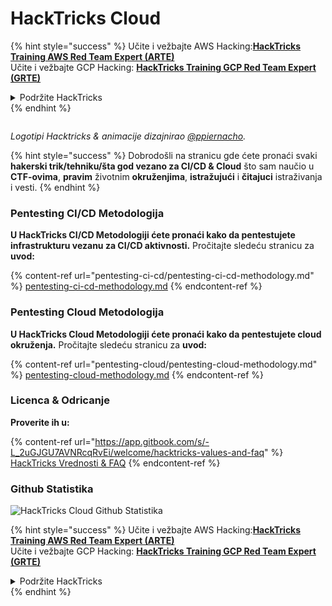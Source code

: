 # HackTricks Cloud

{% hint style="success" %}
Učite i vežbajte AWS Hacking:<img src=".gitbook/assets/image (1) (1) (1) (1).png" alt="" data-size="line">[**HackTricks Training AWS Red Team Expert (ARTE)**](https://training.hacktricks.xyz/courses/arte)<img src=".gitbook/assets/image (1) (1) (1) (1).png" alt="" data-size="line">\
Učite i vežbajte GCP Hacking: <img src=".gitbook/assets/image (2) (1).png" alt="" data-size="line">[**HackTricks Training GCP Red Team Expert (GRTE)**<img src=".gitbook/assets/image (2) (1).png" alt="" data-size="line">](https://training.hacktricks.xyz/courses/grte)

<details>

<summary>Podržite HackTricks</summary>

* Proverite [**planove pretplate**](https://github.com/sponsors/carlospolop)!
* **Pridružite se** 💬 [**Discord grupi**](https://discord.gg/hRep4RUj7f) ili [**telegram grupi**](https://t.me/peass) ili **pratite** nas na **Twitteru** 🐦 [**@hacktricks\_live**](https://twitter.com/hacktricks_live)**.**
* **Podelite hakerske trikove slanjem PR-ova na** [**HackTricks**](https://github.com/carlospolop/hacktricks) i [**HackTricks Cloud**](https://github.com/carlospolop/hacktricks-cloud) github repozitorijume.

</details>
{% endhint %}

<figure><img src=".gitbook/assets/cloud.gif" alt=""><figcaption></figcaption></figure>

_Logotipi Hacktricks & animacije dizajnirao_ [_@ppiernacho_](https://www.instagram.com/ppieranacho/)_._

{% hint style="success" %}
Dobrodošli na stranicu gde ćete pronaći svaki **hakerski trik/tehniku/šta god vezano za CI/CD & Cloud** što sam naučio u **CTF-ovima**, **pravim** životnim **okruženjima**, **istražujući** i **čitajuci** istraživanja i vesti.
{% endhint %}

### **Pentesting CI/CD Metodologija**

**U HackTricks CI/CD Metodologiji ćete pronaći kako da pentestujete infrastrukturu vezanu za CI/CD aktivnosti.** Pročitajte sledeću stranicu za **uvod:**

{% content-ref url="pentesting-ci-cd/pentesting-ci-cd-methodology.md" %}
[pentesting-ci-cd-methodology.md](pentesting-ci-cd/pentesting-ci-cd-methodology.md)
{% endcontent-ref %}

### Pentesting Cloud Metodologija

**U HackTricks Cloud Metodologiji ćete pronaći kako da pentestujete cloud okruženja.** Pročitajte sledeću stranicu za **uvod:**

{% content-ref url="pentesting-cloud/pentesting-cloud-methodology.md" %}
[pentesting-cloud-methodology.md](pentesting-cloud/pentesting-cloud-methodology.md)
{% endcontent-ref %}

### Licenca & Odricanje

**Proverite ih u:**

{% content-ref url="https://app.gitbook.com/s/-L_2uGJGU7AVNRcqRvEi/welcome/hacktricks-values-and-faq" %}
[HackTricks Vrednosti & FAQ](https://app.gitbook.com/s/-L_2uGJGU7AVNRcqRvEi/welcome/hacktricks-values-and-faq)
{% endcontent-ref %}

### Github Statistika

![HackTricks Cloud Github Statistika](https://repobeats.axiom.co/api/embed/1dfdbb0435f74afa9803cd863f01daac17cda336.svg)

{% hint style="success" %}
Učite i vežbajte AWS Hacking:<img src=".gitbook/assets/image (1) (1) (1) (1).png" alt="" data-size="line">[**HackTricks Training AWS Red Team Expert (ARTE)**](https://training.hacktricks.xyz/courses/arte)<img src=".gitbook/assets/image (1) (1) (1) (1).png" alt="" data-size="line">\
Učite i vežbajte GCP Hacking: <img src=".gitbook/assets/image (2) (1).png" alt="" data-size="line">[**HackTricks Training GCP Red Team Expert (GRTE)**<img src=".gitbook/assets/image (2) (1).png" alt="" data-size="line">](https://training.hacktricks.xyz/courses/grte)

<details>

<summary>Podržite HackTricks</summary>

* Proverite [**planove pretplate**](https://github.com/sponsors/carlospolop)!
* **Pridružite se** 💬 [**Discord grupi**](https://discord.gg/hRep4RUj7f) ili [**telegram grupi**](https://t.me/peass) ili **pratite** nas na **Twitteru** 🐦 [**@hacktricks\_live**](https://twitter.com/hacktricks_live)**.**
* **Podelite hakerske trikove slanjem PR-ova na** [**HackTricks**](https://github.com/carlospolop/hacktricks) i [**HackTricks Cloud**](https://github.com/carlospolop/hacktricks-cloud) github repozitorijume.

</details>
{% endhint %}
